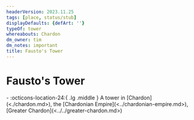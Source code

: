```yaml
---
headerVersion: 2023.11.25
tags: [place, status/stub]
displayDefaults: {defArt: ''}
typeOf: tower
whereabouts: Chardon
dm_owner: tim
dm_notes: important
title: Fausto's Tower
---
```

# Fausto's Tower
<div class="grid cards ext-narrow-margin ext-one-column" markdown>
-    :octicons-location-24:{ .lg .middle } A tower in [Chardon](<./chardon.md>), the [Chardonian Empire](<../chardonian-empire.md>), [Greater Chardon](<../../greater-chardon.md>)  
</div>


